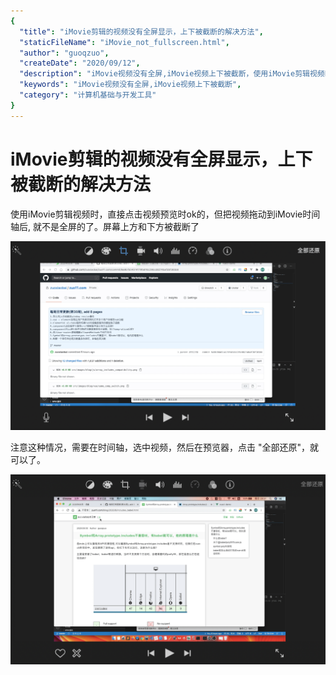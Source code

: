 ```yaml
---
{
  "title": "iMovie剪辑的视频没有全屏显示，上下被截断的解决方法",
  "staticFileName": "iMovie_not_fullscreen.html",
  "author": "guoqzuo",
  "createDate": "2020/09/12",
  "description": "iMovie视频没有全屏,iMovie视频上下被截断，使用iMovie剪辑视频时，直接点击视频预览时ok的，但把视频拖动到iMovie时间轴后, 就不是全屏的了。屏幕上方和下方被截断了，注意这种情况，需要在时间轴，选中视频，然后在预览器，点击 '全部还原'，就可以了。",
  "keywords": "iMovie视频没有全屏,iMovie视频上下被截断",
  "category": "计算机基础与开发工具"
}
---
```

# iMovie剪辑的视频没有全屏显示，上下被截断的解决方法

使用iMovie剪辑视频时，直接点击视频预览时ok的，但把视频拖动到iMovie时间轴后, 就不是全屏的了。屏幕上方和下方被截断了

![imove_not_fullscreeen_1.png](../../../images/blog/others/imove_not_fullscreeen_1.png)

注意这种情况，需要在时间轴，选中视频，然后在预览器，点击 "全部还原"，就可以了。


![imove_not_fullscreeen_2.png](../../../images/blog/others/imove_not_fullscreeen_2.png)